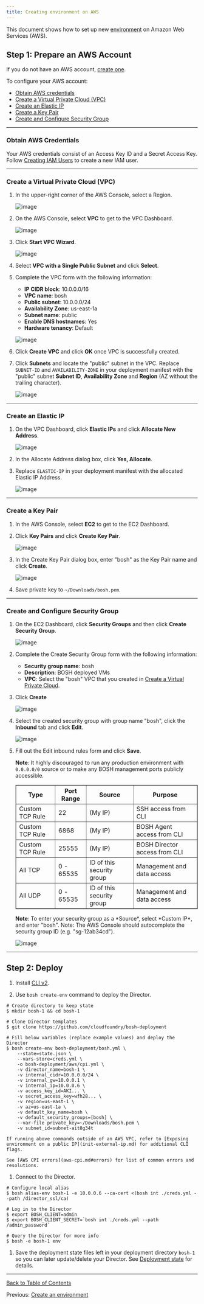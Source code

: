 ```yaml
---
title: Creating environment on AWS
---
```


This document shows how to set up new [environment](terminology.md#environment) on Amazon Web Services (AWS).

## <a id="prepare-aws"></a>Step 1: Prepare an AWS Account

If you do not have an AWS account, [create one](http://goo.gl/MaAybK).

To configure your AWS account:

* [Obtain AWS credentials](#credentials)
* [Create a Virtual Private Cloud (VPC)](#create-vpc)
* [Create an Elastic IP](#create-eip)
* [Create a Key Pair](#create-key-pair)
* [Create and Configure Security Group](#create-security)

---
### <a id="credentials"></a> Obtain AWS Credentials

Your AWS credentials consist of an Access Key ID and a Secret Access Key. Follow [Creating IAM Users](aws-iam-users.md#create) to create a new IAM user.

---
### <a id="create-vpc"></a> Create a Virtual Private Cloud (VPC)

1. In the upper-right corner of the AWS Console, select a Region.

    ![image](images/deploy-microbosh-to-aws/account-dashboard-region-menu.png)

1. On the AWS Console, select **VPC** to get to the VPC Dashboard.

    ![image](images/deploy-microbosh-to-aws/account-dashboard-vpc.png)

1. Click **Start VPC Wizard**.

    ![image](images/deploy-microbosh-to-aws/vpc-dashboard-start.png)

1. Select **VPC with a Single Public Subnet** and click **Select**.

1. Complete the VPC form with the following information:
    * **IP CIDR block**: 10.0.0.0/16
    * **VPC name**: bosh
    * **Public subnet**: 10.0.0.0/24
    * **Availability Zone**: us-east-1a
    * **Subnet name**: public
    * **Enable DNS hostnames**: Yes
    * **Hardware tenancy**: Default

    ![image](images/deploy-microbosh-to-aws/create-vpc.png)

1. Click **Create VPC** and click **OK** once VPC is successfully created.

1. Click **Subnets** and locate the "public" subnet in the VPC. Replace `SUBNET-ID` and `AVAILABILITY-ZONE` in your deployment manifest with the "public" subnet **Subnet ID**, **Availability Zone** and **Region** (AZ without the trailing character).

    ![image](images/deploy-microbosh-to-aws/list-subnets.png)

---
### <a id="create-eip"></a> Create an Elastic IP

1. On the VPC Dashboard, click **Elastic IPs** and click **Allocate New Address**.

    ![image](images/deploy-microbosh-to-aws/create-elastic-ip.png)

1. In the Allocate Address dialog box, click **Yes, Allocate**.

1. Replace `ELASTIC-IP` in your deployment manifest with the allocated Elastic IP Address.

    ![image](images/deploy-microbosh-to-aws/list-elastic-ips.png)

---
### <a id="create-key-pair"></a> Create a Key Pair

1. In the AWS Console, select **EC2** to get to the EC2 Dashboard.

1. Click **Key Pairs** and click **Create Key Pair**.

    ![image](images/deploy-microbosh-to-aws/list-key-pairs.png)

1. In the Create Key Pair dialog box, enter "bosh" as the Key Pair name and click **Create**.

    ![image](images/deploy-microbosh-to-aws/create-key-pair.png)

1. Save private key to `~/Downloads/bosh.pem`.

---
### <a id="create-security"></a> Create and Configure Security Group

1. On the EC2 Dashboard, click **Security Groups** and then click **Create Security Group**.

    ![image](images/deploy-microbosh-to-aws/list-security-groups.png)

1. Complete the Create Security Group form with the following information:
    * **Security group name**: bosh
    * **Description**: BOSH deployed VMs
    * **VPC**: Select the "bosh" VPC that you created in [Create a Virtual Private Cloud](#create-vpc).

1. Click **Create**

    ![image](images/deploy-microbosh-to-aws/create-security-group.png)

1. Select the created security group with group name "bosh", click the **Inbound** tab and click **Edit**.

    ![image](images/deploy-microbosh-to-aws/open-edit-security-group-modal.png)

1. Fill out the Edit inbound rules form and click **Save**.

    <p class="note"><strong>Note</strong>: It highly discouraged to run any production environment with <code>0.0.0.0/0</code> source or to make any BOSH management ports publicly accessible.</p>

    <table border="1" class="nice">
      <tr>
        <th>Type</th>
        <th>Port Range</th>
        <th>Source</th>
        <th>Purpose</th>
      </tr>

      <tr><td>Custom TCP Rule</td><td>22</td><td>(My IP)</td><td>SSH access from CLI</td></tr>
      <tr><td>Custom TCP Rule</td><td>6868</td><td>(My IP)</td><td>BOSH Agent access from CLI</td></tr>
      <tr><td>Custom TCP Rule</td><td>25555</td><td>(My IP)</td><td>BOSH Director access from CLI</td></tr>

      <tr><td>All TCP</td><td>0 - 65535</td><td>ID of this security group</td><td>Management and data access</td></tr>
      <tr><td>All UDP</td><td>0 - 65535</td><td>ID of this security group</td><td>Management and data access</td></tr>
    </table>

    <p class="note"><strong>Note</strong>:  To enter your security group as a *Source*, select *Custom IP*, and enter "bosh". Note: The AWS Console should autocomplete the security group ID (e.g. "sg-12ab34cd").</p>

    ![image](images/deploy-microbosh-to-aws/edit-security-group-rules.png)

---
## <a id="deploy"></a> Step 2: Deploy

1. Install [CLI v2](./cli-v2.html).

1. Use `bosh create-env` command to deploy the Director.

```shell
# Create directory to keep state
$ mkdir bosh-1 && cd bosh-1

# Clone Director templates
$ git clone https://github.com/cloudfoundry/bosh-deployment

# Fill below variables (replace example values) and deploy the Director
$ bosh create-env bosh-deployment/bosh.yml \
    --state=state.json \
    --vars-store=creds.yml \
    -o bosh-deployment/aws/cpi.yml \
    -v director_name=bosh-1 \
    -v internal_cidr=10.0.0.0/24 \
    -v internal_gw=10.0.0.1 \
    -v internal_ip=10.0.0.6 \
    -v access_key_id=AKI... \
    -v secret_access_key=wfh28... \
    -v region=us-east-1 \
    -v az=us-east-1a \
    -v default_key_name=bosh \
    -v default_security_groups=[bosh] \
    --var-file private_key=~/Downloads/bosh.pem \
    -v subnet_id=subnet-ait8g34t
```

    If running above commands outside of an AWS VPC, refer to [Exposing environment on a public IP](init-external-ip.md) for additional CLI flags.

    See [AWS CPI errors](aws-cpi.md#errors) for list of common errors and resolutions.

1. Connect to the Director.

```shell
# Configure local alias
$ bosh alias-env bosh-1 -e 10.0.0.6 --ca-cert <(bosh int ./creds.yml --path /director_ssl/ca)

# Log in to the Director
$ export BOSH_CLIENT=admin
$ export BOSH_CLIENT_SECRET=`bosh int ./creds.yml --path /admin_password`

# Query the Director for more info
$ bosh -e bosh-1 env
```

1. Save the deployment state files left in your deployment directory `bosh-1` so you can later update/delete your Director. See [Deployment state](cli-envs.md#deployment-state) for details.

---
[Back to Table of Contents](index.md#install)

Previous: [Create an environment](init.md)
